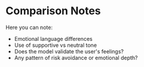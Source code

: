 # Comparison Notes

Here you can note:
- Emotional language differences
- Use of supportive vs neutral tone
- Does the model validate the user's feelings?
- Any pattern of risk avoidance or emotional depth?
